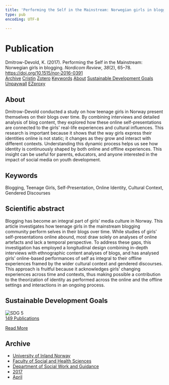```yaml
---
title: 'Performing the Self in the Mainstream: Norwegian girls in blogging'
type: pub
encoding: UTF-8

---
```

<h1>Publication</h1>
<article id="csl-bib-container-LCH9JY3C" class="csl-bib-container">
  <div class="csl-bib-body"> <div class="csl-entry">Dmitrow-Devold, K. (2017). Performing the Self in the Mainstream: Norwegian girls in blogging. <i>Nordicom Review</i>, <i>38</i>(2), 65–78. <a href="https://doi.org/10.1515/nor-2016-0391">https://doi.org/10.1515/nor-2016-0391</a></div> </div>
  <div class="csl-bib-buttons">
    <a href="#taxonomy-article-LCH9JY3C" alt="archive" class="csl-bib-button">Archive</a>
    <a href="https://app.cristin.no/results/show.jsf?id=1463796" alt="Cristin" class="csl-bib-button">Cristin</a>
    <a href="http://zotero.org/groups/5881554/items/LCH9JY3C" alt="Zotero" class="csl-bib-button">Zotero</a>
    <a href="#keywords-article-LCH9JY3C" alt="keywords" class="csl-bib-button">Keywords</a>
    <a href="#about-article-LCH9JY3C" alt="about_pub" class="csl-bib-button">About</a>
    <a href="#sdg-article-LCH9JY3C" alt="sdg" class="csl-bib-button">Sustainable Development Goals</a>
    <a href="https://content.sciendo.com/downloadpdf/journals/nor/38/2/article-p65.pdf" alt="Unpaywall" class="csl-bib-button">Unpaywall</a>
    <a href="https://content.sciendo.com/downloadpdf/journals/nor/38/2/article-p65.pdf" alt="EZproxy" class="csl-bib-button">EZproxy</a>
  </div>
  <div id="csl-bib-meta-container-LCH9JY3C"></div>
</article>
<div id="csl-bib-meta-LCH9JY3C" class="csl-bib-meta">
  <article id="about-article-LCH9JY3C" class="about_pub-article">
    <h1>About</h1>
    Dmitrow-Devold conducted a study on how teenage girls in Norway present themselves on their blogs over time. By combining interviews and detailed analysis of blog content, they explored how these online self-presentations are connected to the girls' real-life experiences and cultural influences. This research is important because it shows that the way girls express their identities online is not static; it changes as they grow and interact with different contexts. Understanding this dynamic process helps us see how identity is continuously shaped by both online and offline experiences. This insight can be useful for parents, educators, and anyone interested in the impact of social media on youth development.
  </article>
  <article id="keywords-article-LCH9JY3C" class="keywords-article">
    <h1>Keywords</h1>
    Blogging, Teenage Girls, Self-Presentation, Online Identity, Cultural Context, Gendered Discourses
  </article>
  <article id="abstract-article-LCH9JY3C" class="abstract-article">
    <h1>Scientific abstract</h1>
    Blogging has become an integral part of girls’ media culture in Norway. This article investigates how teenage girls in the mainstream blogging community perform selves in their blogs over time. While studies of girls’ self-presentations online abound, most draw solely on analyses of online artefacts and lack a temporal perspective. To address these gaps, this investigation has employed a longitudinal design combining in-depth interviews with ethnographic content analyses of blogs, and has analysed girls’ online-based performances of self as integral to their offline experiences framed by the wider cultural context and gendered discourses. This approach is fruitful because it acknowledges girls’ changing experiences across time and contexts, thus making possible a contribution to the theorization of identity as performed across the online and the offline settings and interactions in an ongoing process.
  </article>
  <article id="sdg-article-LCH9JY3C" class="sdg-article">
    <h1>Sustainable Development Goals</h1>
    <div class="sdg-container"><div id="sdg5" class="sdg">
        <img src="{{< params subfolder >}}images/sdg/sdg05_en.png" class="image" alt="SDG 5">
        <div class="sdg-overlay">
          <a href="{{< params subfolder >}}en/archive/?sdg=5#archive" class="sdg-publication-count"><span>149</span> Publications</a>
          <p><a href="https://sdgs.un.org/goals/goal5" class="sdg-read-more">Read More</a></p>
        </div>
      </div></div>
  </article>
  <article id="taxonomy-article-LCH9JY3C" class="taxonomy-article">
    <h1>Archive</h1>
    <ul>
      <li><a href="{{< params subfolder >}}en/archive/?key=3DCRN523">University of Inland Norway</a></li>
      <li><a href="{{< params subfolder >}}en/archive/?key=IDKFS3MX">Faculty of Social and Health Sciences</a></li>
      <li><a href="{{< params subfolder >}}en/archive/?key=CU4VFGCV">Department of Social Work and Guidance</a></li>
      <li><a href="{{< params subfolder >}}en/archive/?key=7JQ4YUQB">2017</a></li>
      <li><a href="{{< params subfolder >}}en/archive/?key=HBHHDD9K">April</a></li>
    </ul>
  </article>
</div>
